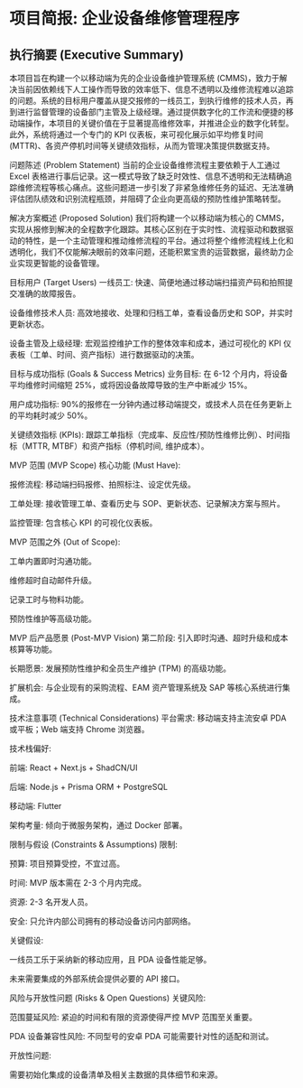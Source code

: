 # 项目简报: 企业设备维修管理程序

## 执行摘要 (Executive Summary)

本项目旨在构建一个以移动端为先的企业设备维护管理系统 (CMMS)，致力于解决当前因依赖线下人工操作而导致的效率低下、信息不透明以及维修流程难以追踪的问题。系统的目标用户覆盖从提交报修的一线员工，到执行维修的技术人员，再到进行监督管理的设备部门主管及上级经理。通过提供数字化的工作流和便捷的移动端操作，本项目的关键价值在于显著提高维修效率，并推进企业的数字化转型。此外，系统将通过一个专门的 KPI 仪表板，来可视化展示如平均修复时间 (MTTR)、各资产停机时间等关键绩效指标，从而为管理决策提供数据支持。

问题陈述 (Problem Statement)
当前的企业设备维修流程主要依赖于人工通过 Excel 表格进行事后记录。这一模式导致了缺乏时效性、信息不透明和无法精确追踪维修流程等核心痛点。这些问题进一步引发了非紧急维修任务的延迟、无法准确评估团队绩效和识别流程瓶颈，并阻碍了企业向更高级的预防性维护策略转型。

解决方案概述 (Proposed Solution)
我们将构建一个以移动端为核心的 CMMS，实现从报修到解决的全程数字化跟踪。其核心区别在于实时性、流程驱动和数据驱动的特性，是一个主动管理和推动维修流程的平台。通过将整个维修流程线上化和透明化，我们不仅能解决眼前的效率问题，还能积累宝贵的运营数据，最终助力企业实现更智能的设备管理。

目标用户 (Target Users)
一线员工: 快速、简便地通过移动端扫描资产码和拍照提交准确的故障报告。

设备维修技术人员: 高效地接收、处理和归档工单，查看设备历史和 SOP，并实时更新状态。

设备主管及上级经理: 宏观监控维护工作的整体效率和成本，通过可视化的 KPI 仪表板（工单、时间、资产指标）进行数据驱动的决策。

目标与成功指标 (Goals & Success Metrics)
业务目标: 在 6-12 个月内，将设备平均维修时间缩短 25%，或将因设备故障导致的生产中断减少 15%。

用户成功指标: 90%的报修在一分钟内通过移动端提交，或技术人员在任务更新上的平均耗时减少 50%。

关键绩效指标 (KPIs): 跟踪工单指标（完成率、反应性/预防性维修比例）、时间指标（MTTR, MTBF）和资产指标（停机时间, 维护成本）。

MVP 范围 (MVP Scope)
核心功能 (Must Have):

报修流程: 移动端扫码报修、拍照标注、设定优先级。

工单处理: 接收管理工单、查看历史与 SOP、更新状态、记录解决方案与照片。

监控管理: 包含核心 KPI 的可视化仪表板。

MVP 范围之外 (Out of Scope):

工单内置即时沟通功能。

维修超时自动邮件升级。

记录工时与物料功能。

预防性维护等高级功能。

MVP 后产品愿景 (Post-MVP Vision)
第二阶段: 引入即时沟通、超时升级和成本核算等功能。

长期愿景: 发展预防性维护和全员生产维护 (TPM) 的高级功能。

扩展机会: 与企业现有的采购流程、EAM 资产管理系统及 SAP 等核心系统进行集成。

技术注意事项 (Technical Considerations)
平台需求: 移动端支持主流安卓 PDA 或平板；Web 端支持 Chrome 浏览器。

技术栈偏好:

前端: React + Next.js + ShadCN/UI

后端: Node.js + Prisma ORM + PostgreSQL

移动端: Flutter

架构考量: 倾向于微服务架构，通过 Docker 部署。

限制与假设 (Constraints & Assumptions)
限制:

预算: 项目预算受控，不宜过高。

时间: MVP 版本需在 2-3 个月内完成。

资源: 2-3 名开发人员。

安全: 只允许内部公司拥有的移动设备访问内部网络。

关键假设:

一线员工乐于采纳新的移动应用，且 PDA 设备性能足够。

未来需要集成的外部系统会提供必要的 API 接口。

风险与开放性问题 (Risks & Open Questions)
关键风险:

范围蔓延风险: 紧迫的时间和有限的资源使得严控 MVP 范围至关重要。

PDA 设备兼容性风险: 不同型号的安卓 PDA 可能需要针对性的适配和测试。

开放性问题:

需要初始化集成的设备清单及相关主数据的具体细节和来源。
